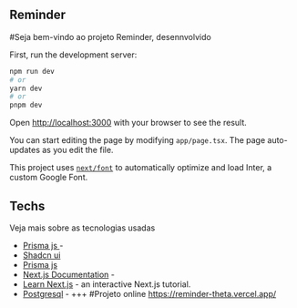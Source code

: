 

## Reminder

#Seja bem-vindo ao projeto Reminder, desennvolvido

First, run the development server:

```bash
npm run dev
# or
yarn dev
# or
pnpm dev
```

Open [http://localhost:3000](http://localhost:3000) with your browser to see the result.

You can start editing the page by modifying `app/page.tsx`. The page auto-updates as you edit the file.

This project uses [`next/font`](https://nextjs.org/docs/basic-features/font-optimization) to automatically optimize and load Inter, a custom Google Font.

## Techs
Veja mais sobre as tecnologias usadas
- [Prisma js ](https://www.prisma.io/docs/getting-started/quickstart) -
- [Shadcn ui ]([https://www.prisma.io/docs/getting-started/quickstart](https://ui.shadcn.com/docs))
- [Prisma js ]([https://www.prisma.io/docs/getting-started/quickstart](https://clerk.com/docs/quickstarts/nextjs)) 
- [Next.js Documentation](https://nextjs.org/docs) - 
- [Learn Next.js](https://nextjs.org/learn) - an interactive Next.js tutorial.
- [Postgresql]([https://nextjs.org/learn](https://www.postgresql.org/docs/)) - 
+++
#Projeto online
https://reminder-theta.vercel.app/
